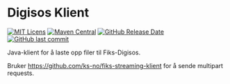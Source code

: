 # Digisos Klient
[![MIT Licens](https://img.shields.io/badge/license-MIT-blue.svg)](https://github.com/ks-no/fiks-digisos-klient/blob/master/LICENSE)
[![Maven Central](https://img.shields.io/maven-central/v/no.ks.fiks/digisos-klient.svg)](https://search.maven.org/search?q=g:no.ks.fiks%20a:digisos-klient)
[![GitHub Release Date](https://img.shields.io/github/release-date/ks-no/fiks-digisos-klient.svg)](https://github.com/ks-no/fiks-digisos-klient/releases)
[![GitHub last commit](https://img.shields.io/github/last-commit/ks-no/fiks-digisos-klient.svg)](https://github.com/ks-no/fiks-digisos-klient/commits/master)

Java-klient for å laste opp filer til Fiks-Digisos.

Bruker https://github.com/ks-no/fiks-streaming-klient for å sende multipart requests.